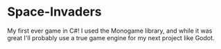 # Space-Invaders
My first ever game in C#! I used the Monogame library, and while it was great I'll probably use a true game engine for my next project like Godot.
